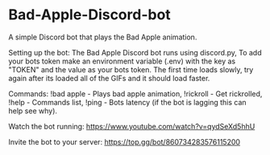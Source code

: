 # Bad-Apple-Discord-bot
A simple Discord bot that plays the Bad Apple animation.

Setting up the bot:
The Bad Apple Discord bot runs using discord.py, To add your bots token make an environment variable (.env) with the key as "TOKEN" and the value as your bots token. The first time loads slowly, try again after its loaded all of the GIFs and it should load faster.         

Commands: 
!bad apple - Plays bad apple animation, !rickroll - Get rickrolled, !help - Commands list, !ping - Bots latency (if the bot is lagging this can help see why).

Watch the bot running:   https://www.youtube.com/watch?v=qydSeXd5hhU

Invite the bot to your server:   https://top.gg/bot/860734283576115200
